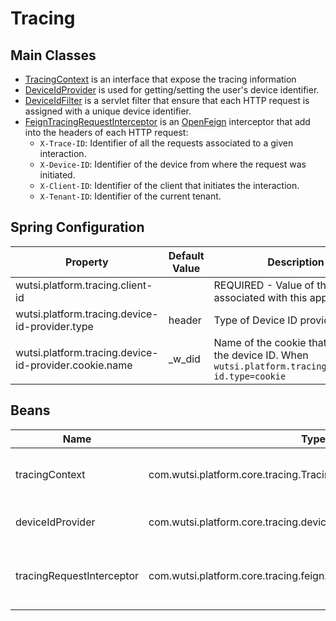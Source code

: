 # Tracing

## Main Classes

- [TracingContext](https://github.com/wutsi/wutsi-platform-core/blob/master/src/main/kotlin/com/wutsi/platform/core/tracing/TracingContext.kt)
  is an interface that expose the tracing information
- [DeviceIdProvider](https://github.com/wutsi/wutsi-platform-core/blob/master/src/main/kotlin/com/wutsi/platform/core/tracing/DeviceIdProvider.kt)
  is used for getting/setting the user's device identifier.
- [DeviceIdFilter](https://github.com/wutsi/wutsi-platform-core/blob/master/src/main/kotlin/com/wutsi/platform/core/tracing/servlet/DeviceIdFilter.kt)
  is a servlet filter that ensure that each HTTP request is assigned with a unique device identifier.
- [FeignTracingRequestInterceptor](https://github.com/wutsi/wutsi-platform-core/blob/master/src/main/kotlin/com/wutsi/platform/core/tracing/FeignTracingRequestInterceptor.kt)
  is an [OpenFeign](https://github.com/OpenFeign/feign) interceptor that add into the headers of each HTTP request:
    - `X-Trace-ID`: Identifier of all the requests associated to a given interaction.
    - `X-Device-ID`: Identifier of the device from where the request was initiated.
    - `X-Client-ID`: Identifier of the client that initiates the interaction.
    - `X-Tenant-ID`: Identifier of the current tenant.

## Spring Configuration

| Property                                              | Default Value | Description                                                                                           |
|-------------------------------------------------------|---------------|-------------------------------------------------------------------------------------------------------|
| wutsi.platform.tracing.client-id                      |               | REQUIRED - Value of the client ID associated with this application                                |
| wutsi.platform.tracing.device-id-provider.type        | header        | Type of Device ID provider: `header`                                                                  | `cookie` |
| wutsi.platform.tracing.device-id-provider.cookie.name | _w_did        | Name of the cookie that contains the device ID. When `wutsi.platform.tracing.provider-id.type=cookie` |

## Beans

| Name                      | Type                                                                 | Description                                       |
|---------------------------|----------------------------------------------------------------------|---------------------------------------------------|
| tracingContext            | com.wutsi.platform.core.tracing.TracingContext                       | Provide tracing context information               |
| deviceIdProvider          | com.wutsi.platform.core.tracing.deviceIdProvider                     | Returns the value of the device-id                |
| tracingRequestInterceptor | com.wutsi.platform.core.tracing.feign.FeignTracingRequestInterceptor | Add tracing information into all feign HTTP calls |

